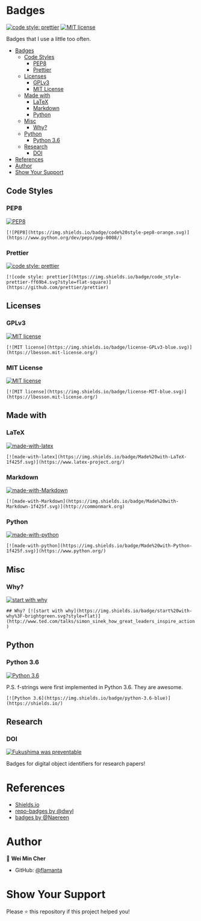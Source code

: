 # Badges

[![code style: prettier](https://img.shields.io/badge/code_style-prettier-ff69b4.svg)](https://github.com/prettier/prettier) [![MIT license](https://img.shields.io/badge/license-MIT-green.svg)](https://lbesson.mit-license.org/)

Badges that I use a little too often.

- [Badges](#badges)
  - [Code Styles](#code-styles)
    - [PEP8](#pep8)
    - [Prettier](#prettier)
  - [Licenses](#licenses)
    - [GPLv3](#gplv3)
    - [MIT License](#mit-license)
  - [Made with](#made-with)
    - [LaTeX](#latex)
    - [Markdown](#markdown)
    - [Python](#python)
  - [Misc](#misc)
    - [Why?](#why)
  - [Python](#python-1)
    - [Python 3.6](#python-36)
  - [Research](#research)
    - [DOI](#doi)
- [References](#references)
- [Author](#author)
- [Show Your Support](#show-your-support)

## Code Styles

### PEP8

[![PEP8](https://img.shields.io/badge/code%20style-pep8-orange.svg)](https://www.python.org/dev/peps/pep-0008/)

`[![PEP8](https://img.shields.io/badge/code%20style-pep8-orange.svg)](https://www.python.org/dev/peps/pep-0008/)`

### Prettier

[![code style: prettier](https://img.shields.io/badge/code_style-prettier-ff69b4.svg)](https://github.com/prettier/prettier)

`[![code style: prettier](https://img.shields.io/badge/code_style-prettier-ff69b4.svg?style=flat-square)](https://github.com/prettier/prettier)`

## Licenses

### GPLv3

[![MIT license](https://img.shields.io/badge/license-GPLv3-green.svg)](https://lbesson.mit-license.org/)

`[![MIT license](https://img.shields.io/badge/license-GPLv3-blue.svg)](https://lbesson.mit-license.org/)`

### MIT License

[![MIT license](https://img.shields.io/badge/license-MIT-green.svg)](https://lbesson.mit-license.org/)

`[![MIT license](https://img.shields.io/badge/license-MIT-blue.svg)](https://lbesson.mit-license.org/)`

## Made with

### LaTeX

[![made-with-latex](https://img.shields.io/badge/Made%20with-LaTeX-1f425f.svg)](https://www.latex-project.org/)

`[![made-with-latex](https://img.shields.io/badge/Made%20with-LaTeX-1f425f.svg)](https://www.latex-project.org/)`

### Markdown

[![made-with-Markdown](https://img.shields.io/badge/Made%20with-Markdown-1f425f.svg)](http://commonmark.org)

`[![made-with-Markdown](https://img.shields.io/badge/Made%20with-Markdown-1f425f.svg)](http://commonmark.org)`

### Python

[![made-with-python](https://img.shields.io/badge/Made%20with-Python-1f425f.svg)](https://www.python.org/)

`[![made-with-python](https://img.shields.io/badge/Made%20with-Python-1f425f.svg)](https://www.python.org/)`

## Misc

### Why?

[![start with why](https://img.shields.io/badge/start%20with-why%3F-brightgreen.svg?style=flat)](http://www.ted.com/talks/simon_sinek_how_great_leaders_inspire_action)

`## Why? [![start with why](https://img.shields.io/badge/start%20with-why%3F-brightgreen.svg?style=flat)](http://www.ted.com/talks/simon_sinek_how_great_leaders_inspire_action)`

## Python

### Python 3.6

[![Python 3.6](https://img.shields.io/badge/python-3.6-blue)](https://shields.io/)

P.S. f-strings were first implemented in Python 3.6. They are awesome.

`[![Python 3.6](https://img.shields.io/badge/python-3.6-blue)](https://shields.io/)`

## Research

### DOI

[![Fukushima was preventable](https://img.shields.io/badge/DOI-rsta.2014.0379-blue)](https://doi.org/10.1098/rsta.2014.0379)

Badges for digital object identifiers for research papers!

# References

- [Shields.io](https://shields.io/)
- [repo-badges by @dwyl](https://github.com/dwyl/repo-badges)
- [badges by @Naereen](https://github.com/Naereen/badges)

# Author

👤 **Wei Min Cher**

- GitHub: [@flamanta](https://github.com/flamanta)

# Show Your Support

Please ⭐️ this repository if this project helped you!
